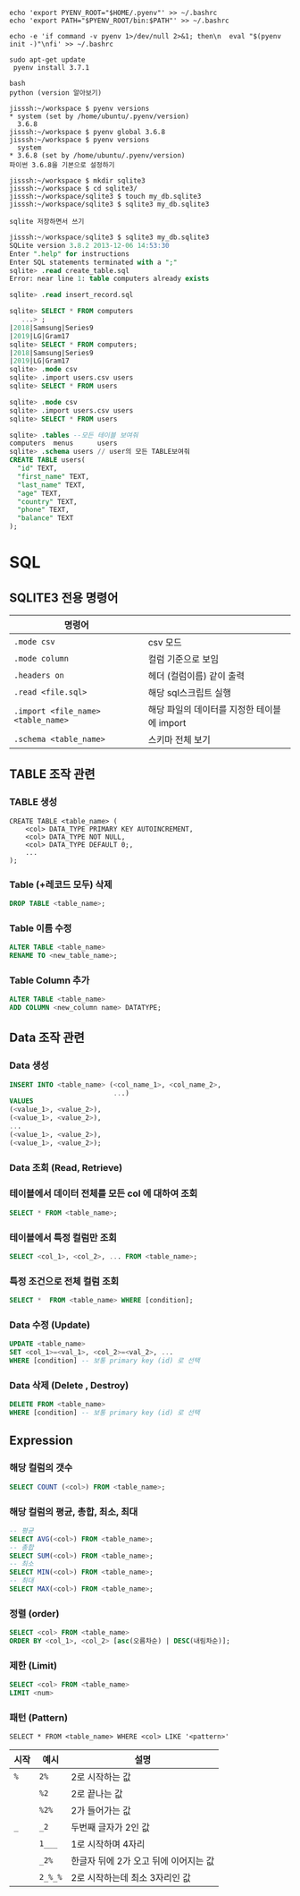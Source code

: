 ```
echo 'export PYENV_ROOT="$HOME/.pyenv"' >> ~/.bashrc
echo 'export PATH="$PYENV_ROOT/bin:$PATH"' >> ~/.bashrc

echo -e 'if command -v pyenv 1>/dev/null 2>&1; then\n  eval "$(pyenv init -)"\nfi' >> ~/.bashrc

sudo apt-get update
 pyenv install 3.7.1
```

```
bash
python (version 알아보기)
```

```
jisssh:~/workspace $ pyenv versions
* system (set by /home/ubuntu/.pyenv/version)
  3.6.8
jisssh:~/workspace $ pyenv global 3.6.8
jisssh:~/workspace $ pyenv versions
  system
* 3.6.8 (set by /home/ubuntu/.pyenv/version)
파이썬 3.6.8을 기본으로 설정하기
```

```
jisssh:~/workspace $ mkdir sqlite3
jisssh:~/workspace $ cd sqlite3/
jisssh:~/workspace/sqlite3 $ touch my_db.sqlite3
jisssh:~/workspace/sqlite3 $ sqlite3 my_db.sqlite3 

sqlite 저장하면서 쓰기
```

```sql
jisssh:~/workspace/sqlite3 $ sqlite3 my_db.sqlite3 
SQLite version 3.8.2 2013-12-06 14:53:30
Enter ".help" for instructions
Enter SQL statements terminated with a ";"
sqlite> .read create_table.sql 
Error: near line 1: table computers already exists

sqlite> .read insert_record.sql 

sqlite> SELECT * FROM computers
   ...> ;
|2018|Samsung|Series9
|2019|LG|Gram17
sqlite> SELECT * FROM computers;
|2018|Samsung|Series9
|2019|LG|Gram17
sqlite> .mode csv
sqlite> .import users.csv users
sqlite> SELECT * FROM users
```

```sql
sqlite> .mode csv
sqlite> .import users.csv users
sqlite> SELECT * FROM users
```

```sql
sqlite> .tables --모든 테이블 보여줘
computers  menus      users    
sqlite> .schema users // user의 모든 TABLE보여줘
CREATE TABLE users(
  "id" TEXT,
  "first_name" TEXT,
  "last_name" TEXT,
  "age" TEXT,
  "country" TEXT,
  "phone" TEXT,
  "balance" TEXT
);
```

# SQL

## SQLITE3 전용 명령어

| 명령어                             |                                             |
| ---------------------------------- | ------------------------------------------- |
| `.mode csv`                        | csv 모드                                    |
| `.mode column`                     | 컬럼 기준으로 보임                          |
| `.headers on`                      | 헤더 (컬럼이름) 같이 출력                   |
| `.read <file.sql>`                 | 해당 sql스크립트 실행                       |
| `.import <file_name> <table_name>` | 해당 파일의 데이터를 지정한 테이블에 import |
| `.schema <table_name>`             | 스키마 전체 보기                            |



## TABLE 조작 관련

### TABLE 생성

```mssql
CREATE TABLE <table_name> (
	<col> DATA_TYPE PRIMARY KEY AUTOINCREMENT,
    <col> DATA_TYPE NOT NULL,
    <col> DATA_TYPE DEFAULT 0;,
    ...
);
```

### Table (+레코드 모두) 삭제

```sql
DROP TABLE <table_name>;
```

### Table 이름 수정

```sql
ALTER TABLE <table_name>
RENAME TO <new_table_name>;
```

### Table Column 추가

```sql
ALTER TABLE <table_name>
ADD COLUMN <new_column name> DATATYPE;
```

## Data 조작 관련

### Data 생성

```sql
INSERT INTO <table_name> (<col_name_1>, <col_name_2>, 
                          ...)
VALUES
(<value_1>, <value_2>),
(<value_1>, <value_2>),
...
(<value_1>, <value_2>),
(<value_1>, <value_2>);
```

### Data 조회 (Read, Retrieve)

### 테이블에서 데이터 전체를 모든 col 에 대하여 조회

```sql
SELECT * FROM <table_name>;
```

### 테이블에서 특정 컬럼만 조회

```sql
SELECT <col_1>, <col_2>, ... FROM <table_name>;
```

### 특정 조건으로 전체 컬럼 조회

```sql
SELECT *  FROM <table_name> WHERE [condition];
```

### Data 수정 (Update)

```sql
UPDATE <table_name>
SET <col_1>=<val_1>, <col_2>=<val_2>, ...
WHERE [condition] -- 보통 primary key (id) 로 선택
```

### Data 삭제 (Delete , Destroy)

```sql
DELETE FROM <table_name>
WHERE [condition] -- 보통 primary key (id) 로 선택
```

## Expression

### 해당 컬럼의 갯수

```sql
SELECT COUNT (<col>) FROM <table_name>;
```

### 해당 컬럼의 평균, 총합, 최소, 최대 

```sql
-- 평균
SELECT AVG(<col>) FROM <table_name>;
-- 총합
SELECT SUM(<col>) FROM <table_name>;
-- 최소
SELECT MIN(<col>) FROM <table_name>;
-- 최대
SELECT MAX(<col>) FROM <table_name>;
```

### 정렬 (order)

```sql
SELECT <col> FROM <table_name>
ORDER BY <col_1>, <col_2> [asc(오름차순) | DESC(내림차순)];
```

### 제한 (Limit)

```sql
SELECT <col> FROM <table_name>
LIMIT <num>
```

### 패턴 (Pattern)

```
SELECT * FROM <table_name> WHERE <col> LIKE '<pattern>'
```

| 시작 | 예시    | 설명                                  |
| ---- | ------- | ------------------------------------- |
| `%`  | `2%`    | 2로 시작하는 값                       |
|      | `%2`    | 2로 끝나는 값                         |
|      | `%2%`   | 2가 들어가는 값                       |
| `_`  | `_2`    | 두번째 글자가 2인 값                  |
|      | `1___`  | 1로 시작하며 4자리                    |
|      | `_2%`   | 한글자 뒤에 2가 오고 뒤에 이어지는 값 |
|      | `2_%_%` | 2로 시작하는데 최소 3자리인 값        |





















